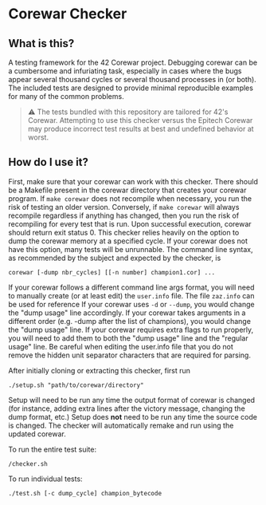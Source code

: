 # Corewar Checker

## What is this?

A testing framework for the 42 Corewar project. Debugging corewar can be a cumbersome and infuriating task, especially in cases where the bugs appear several thousand cycles or several thousand processes in (or both). The included tests are designed to provide minimal reproducible examples for many of the common problems.

> :warning: The tests bundled with this repository are tailored for 42's Corewar. Attempting to use this checker versus the Epitech Corewar may produce incorrect test results at best and undefined behavior at worst.

## How do I use it?

First, make sure that your corewar can work with this checker. There should be a Makefile present in the corewar directory that creates your corewar program. If `make corewar` does not recompile when necessary, you run the risk of testing an older version. Conversely, if `make corewar` will always recompile regardless if anything has changed, then you run the risk of recompiling for every test that is run. Upon successful execution, corewar should return exit status 0. This checker relies heavily on the option to dump the corewar memory at a specified cycle. If your corewar does not have this option, many tests will be unrunnable. The command line syntax, as recommended by the subject and expected by the checker, is
```
corewar [-dump nbr_cycles] [[-n number] champion1.cor] ...
```
If your corewar follows a different command line args format, you will need to manually create (or at least edit) the `user.info` file. The file `zaz.info` can be used for reference If your corewar uses `-d` or `--dump`, you would change the "dump usage" line accordingly. If your corewar takes arguments in a different order (e.g. -dump after the list of champions), you would change the "dump usage" line. If your corewar requires extra flags to run properly, you will need to add them to both the "dump usage" line and the "regular usage" line. Be careful when editing the user.info file that you do not remove the hidden unit separator characters that are required for parsing.

After initially cloning or extracting this checker, first run
```
./setup.sh "path/to/corewar/directory"
```
Setup will need to be run any time the output format of corewar is changed (for instance, adding extra lines after the victory message, changing the dump format, etc.) Setup does **not** need to be run any time the source code is changed. The checker will automatically remake and run using the updated corewar.

To run the entire test suite:
```
/checker.sh
```
To run individual tests:
```
./test.sh [-c dump_cycle] champion_bytecode
```

